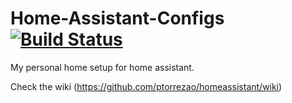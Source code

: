 # Home-Assistant-Configs [![Build Status](https://travis-ci.org/ptorrezao/HomeAssistant.svg?branch=master)](https://travis-ci.org/ptorrezao/homeassistant)
My personal home setup for home assistant.

Check the wiki (https://github.com/ptorrezao/homeassistant/wiki)
